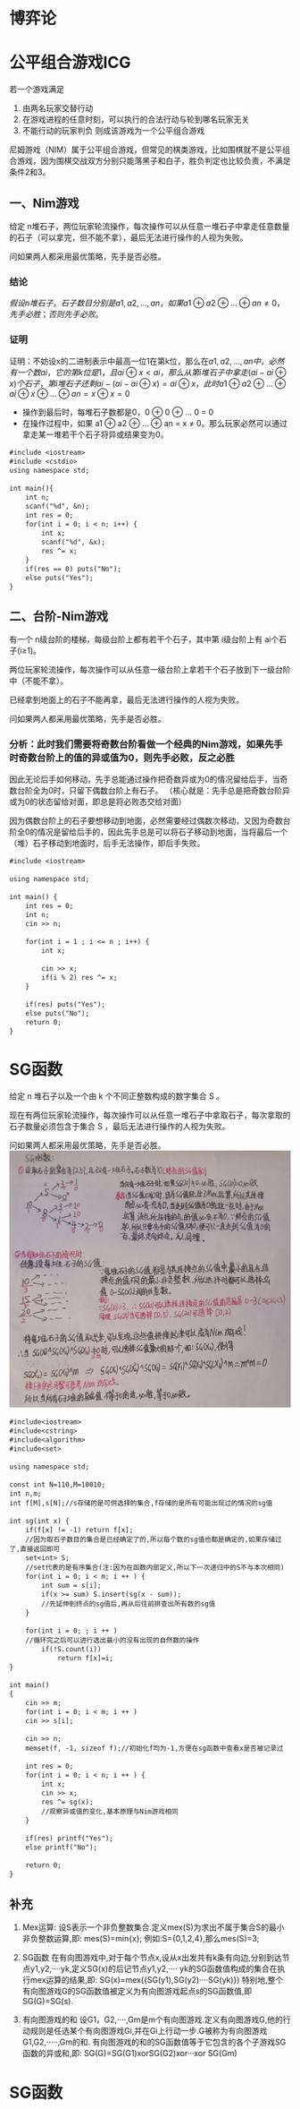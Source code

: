 # 博弈论
# 公平组合游戏ICG
若一个游戏满足
1. 由两名玩家交替行动
2. 在游戏进程的任意时刻，可以执行的合法行动与轮到哪名玩家无关
3. 不能行动的玩家判负
则成该游戏为一个公平组合游戏

尼姆游戏（NIM）属于公平组合游戏，但常见的棋类游戏，比如围棋就不是公平组合游戏，因为围棋交战双方分别只能落黑子和白子，胜负判定也比较负责，不满足条件2和3。

## 一、Nim游戏
给定 n堆石子，两位玩家轮流操作，每次操作可以从任意一堆石子中拿走任意数量的石子（可以拿完，但不能不拿），最后无法进行操作的人视为失败。

问如果两人都采用最优策略，先手是否必胜。

### 结论
$假设n堆石子，石子数目分别是a1,a2,…,an，如果a1⊕a2⊕…⊕an≠0，先手必胜；否则先手必败。$
### 证明
证明：不妨设x的二进制表示中最高一位1在第k位，那么在$a1,a2,…,an中，必然有一个数ai，它的第k位是1，且ai⊕x < ai，那么从第i堆石子中拿走(ai−ai⊕x)个石子，第i堆石子还剩ai−(ai−ai⊕x)=ai⊕x，此时a1⊕a2⊕…⊕ai⊕x⊕…⊕an=x⊕x=0$

- 操作到最后时，每堆石子数都是0，0 ⊕ 0 ⊕ … 0 = 0
- 在操作过程中，如果 a1 ⊕ a2 ⊕ … ⊕ an = x ≠ 0。那么玩家必然可以通过拿走某一堆若干个石子将异或结果变为0。

```
#include <iostream>
#include <cstdio>
using namespace std;

int main(){
    int n;
    scanf("%d", &n);
    int res = 0;
    for(int i = 0; i < n; i++) {
        int x;
        scanf("%d", &x);
        res ^= x;
    }
    if(res == 0) puts("No");
    else puts("Yes");
}
```
## 二、台阶-Nim游戏
有一个 n级台阶的楼梯，每级台阶上都有若干个石子，其中第 i级台阶上有 ai个石子(i≥1)。

两位玩家轮流操作，每次操作可以从任意一级台阶上拿若干个石子放到下一级台阶中（不能不拿）。

已经拿到地面上的石子不能再拿，最后无法进行操作的人视为失败。

问如果两人都采用最优策略，先手是否必胜。

### 分析：此时我们需要将奇数台阶看做一个经典的Nim游戏，如果先手时奇数台阶上的值的异或值为0，则先手必败，反之必胜
因此无论后手如何移动，先手总能通过操作把奇数异或为0的情况留给后手，当奇数台阶全为0时，只留下偶数台阶上有石子。
（核心就是：先手总是把奇数台阶异或为0的状态留给对面，即总是将必败态交给对面）

因为偶数台阶上的石子要想移动到地面，必然需要经过偶数次移动，又因为奇数台阶全0的情况是留给后手的，因此先手总是可以将石子移动到地面，当将最后一个（堆）石子移动到地面时，后手无法操作，即后手失败。
```
#include <iostream>

using namespace std;

int main() {
    int res = 0;
    int n;
    cin >> n;

    for(int i = 1 ; i <= n ; i++) {
        int x;

        cin >> x;
        if(i % 2) res ^= x;
    }

    if(res) puts("Yes");
    else puts("No");
    return 0;
}
```
# SG函数
给定 n
 堆石子以及一个由 k
 个不同正整数构成的数字集合 S
。

现在有两位玩家轮流操作，每次操作可以从任意一堆石子中拿取石子，每次拿取的石子数量必须包含于集合 S
，最后无法进行操作的人视为失败。

问如果两人都采用最优策略，先手是否必胜。
![Alt text](../../../_resources/SG%E5%87%BD%E6%95%B0.jpg)

```
#include<iostream>
#include<cstring>
#include<algorithm>
#include<set>

using namespace std;

const int N=110,M=10010;
int n,m;
int f[M],s[N];//s存储的是可供选择的集合,f存储的是所有可能出现过的情况的sg值

int sg(int x) {
    if(f[x] != -1) return f[x];
    //因为取石子数目的集合是已经确定了的,所以每个数的sg值也都是确定的,如果存储过了,直接返回即可
    set<int> S;
    //set代表的是有序集合(注:因为在函数内部定义,所以下一次递归中的S不与本次相同)
    for(int i = 0; i < m; i ++ ) {
        int sum = s[i];
        if(x >= sum) S.insert(sg(x - sum));
        //先延伸到终点的sg值后,再从后往前排查出所有数的sg值
    }

    for(int i = 0; ; i ++ )
    //循环完之后可以进行选出最小的没有出现的自然数的操作
        if(!S.count(i))
            return f[x]=i;
}

int main()
{
    cin >> m;
    for(int i = 0; i < m; i ++ )
    cin >> s[i];

    cin >> n;
    memset(f, -1, sizeof f);//初始化f均为-1,方便在sg函数中查看x是否被记录过

    int res = 0;
    for(int i = 0; i < n; i ++ ) {
        int x;
        cin >> x;
        res ^= sg(x);
        //观察异或值的变化,基本原理与Nim游戏相同
    }

    if(res) printf("Yes");
    else printf("No");

    return 0;
}
```
## 补充
1. Mex运算:
设S表示一个非负整数集合.定义mex(S)为求出不属于集合S的最小非负整数运算,即:
mes(S)=min{x};
例如:S={0,1,2,4},那么mes(S)=3;

2. SG函数
在有向图游戏中,对于每个节点x,设从x出发共有k条有向边,分别到达节点y1,y2,····yk,定义SG(x)的后记节点y1,y2,····
yk的SG函数值构成的集合在执行mex运算的结果,即:
SG(x)=mex({SG(y1),SG(y2)····SG(yk)})
特别地,整个有向图游戏G的SG函数值被定义为有向图游戏起点s的SG函数值,即 SG(G)=SG(s).

3. 有向图游戏的和
设G1，G2,····,Gm是m个有向图游戏.定义有向图游戏G,他的行动规则是任选某个有向图游戏Gi,并在Gi上行动一步.G被称为有向图游戏G1,G2,·····,Gm的和.
有向图游戏的和的SG函数值等于它包含的各个子游戏SG函数的异或和,即:
SG(G)=SG(G1)xorSG(G2)xor···xor SG(Gm)












# SG函数